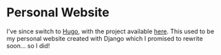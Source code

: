 # Personal Website
I've since switch to [Hugo](https://gohugo.io/), with the project available [here](https://sr.ht/~fluix/fluix.one/). This used to be my personal website created with Django which I promised to rewrite soon... so I did!
